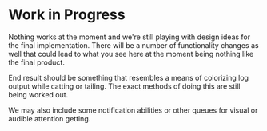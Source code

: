 # Work in Progress

Nothing works at the moment and we're still playing with design ideas for the final implementation.  There will be a number of functionality changes as well that could lead to what you see here at the moment being nothing like the final product.

End result should be something that resembles a means of colorizing log output while catting or tailing.  The exact methods of doing this are still being worked out.

We may also include some notification abilities or other queues for visual or audible attention getting.
